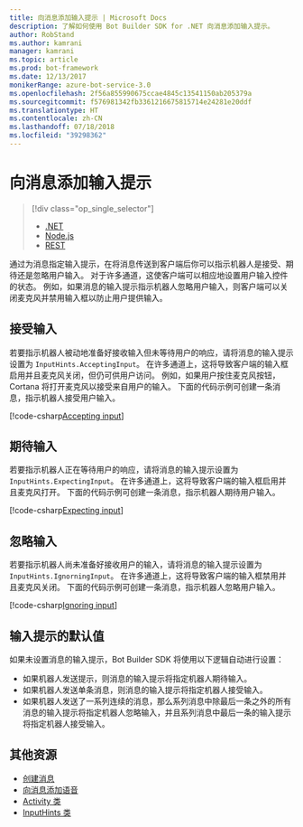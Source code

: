 ```yaml
---
title: 向消息添加输入提示 | Microsoft Docs
description: 了解如何使用 Bot Builder SDK for .NET 向消息添加输入提示。
author: RobStand
ms.author: kamrani
manager: kamrani
ms.topic: article
ms.prod: bot-framework
ms.date: 12/13/2017
monikerRange: azure-bot-service-3.0
ms.openlocfilehash: 2f56a855990675ccae4845c13541150ab205379a
ms.sourcegitcommit: f576981342fb3361216675815714e24281e20ddf
ms.translationtype: HT
ms.contentlocale: zh-CN
ms.lasthandoff: 07/18/2018
ms.locfileid: "39298362"
---
```

# <a name="add-input-hints-to-messages"></a>向消息添加输入提示
> [!div class="op_single_selector"]
> - [.NET](../dotnet/bot-builder-dotnet-add-input-hints.md)
> - [Node.js](../nodejs/bot-builder-nodejs-send-input-hints.md)
> - [REST](../rest-api/bot-framework-rest-connector-add-input-hints.md)

通过为消息指定输入提示，在将消息传送到客户端后你可以指示机器人是接受、期待还是忽略用户输入。 对于许多通道，这使客户端可以相应地设置用户输入控件的状态。 例如，如果消息的输入提示指示机器人忽略用户输入，则客户端可以关闭麦克风并禁用输入框以防止用户提供输入。

## <a name="accepting-input"></a>接受输入

若要指示机器人被动地准备好接收输入但未等待用户的响应，请将消息的输入提示设置为 `InputHints.AcceptingInput`。 在许多通道上，这将导致客户端的输入框启用并且麦克风关闭，但仍可供用户访问。 例如，如果用户按住麦克风按钮，Cortana 将打开麦克风以接受来自用户的输入。 下面的代码示例可创建一条消息，指示机器人接受用户输入。

[!code-csharp[Accepting input](../includes/code/dotnet-input-hints.cs#InputHintAcceptingInput)]

## <a name="expecting-input"></a>期待输入

若要指示机器人正在等待用户的响应，请将消息的输入提示设置为 `InputHints.ExpectingInput`。 在许多通道上，这将导致客户端的输入框启用并且麦克风打开。 下面的代码示例可创建一条消息，指示机器人期待用户输入。

[!code-csharp[Expecting input](../includes/code/dotnet-input-hints.cs#InputHintExpectingInput)]

## <a name="ignoring-input"></a>忽略输入
 
若要指示机器人尚未准备好接收用户的输入，请将消息的输入提示设置为 `InputHints.IgnorningInput`。 在许多通道上，这将导致客户端的输入框禁用并且麦克风关闭。 下面的代码示例可创建一条消息，指示机器人忽略用户输入。

[!code-csharp[Ignoring input](../includes/code/dotnet-input-hints.cs#InputHintIgnoringInput)]

## <a name="default-values-for-input-hint"></a>输入提示的默认值

如果未设置消息的输入提示，Bot Builder SDK 将使用以下逻辑自动进行设置： 

- 如果机器人发送提示，则消息的输入提示将指定机器人期待输入。</li>
- 如果机器人发送单条消息，则消息的输入提示将指定机器人接受输入。</li>
- 如果机器人发送了一系列连续的消息，那么系列消息中除最后一条之外的所有消息的输入提示将指定机器人忽略输入，并且系列消息中最后一条的输入提示将指定机器人接受输入。

## <a name="additional-resources"></a>其他资源

- [创建消息](bot-builder-dotnet-create-messages.md)
- [向消息添加语音](bot-builder-dotnet-text-to-speech.md)
- <a href="https://docs.botframework.com/en-us/csharp/builder/sdkreference/dc/d2f/class_microsoft_1_1_bot_1_1_connector_1_1_activity.html" target="_blank">Activity 类</a>
- <a href="/dotnet/api/microsoft.bot.connector.inputhints" target="_blank">InputHints 类</a>